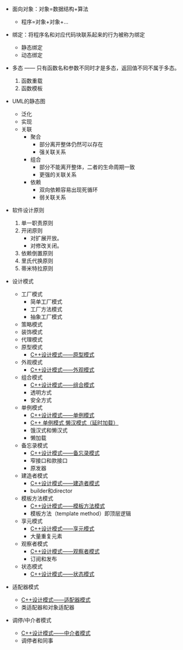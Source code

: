 * 面向对象：对象=数据结构+算法
  * 程序=对象+对象+…
  
*  绑定：将程序名和对应代码块联系起来的行为被称为绑定
   *  静态绑定
   *  动态绑定
  
* 多态 —— 只有函数名和参数不同时才是多态，返回值不同不属于多态。
  1. 函数重载
  2. 函数模板 

* UML的静态图
  * 泛化
  * 实现
  * 关联
    * 聚合  
      * 部分离开整体仍然可以存在
      * 强关联关系
    * 组合
      * 部分不能离开整体，二者的生命周期一致
      * 更强的关联关系
    * 依赖
      * 双向依赖容易出现死循环
      * 弱关联关系

* 软件设计原则
  1. 单一职责原则
  2. 开闭原则
       * 对扩展开放。
       * 对修改关闭。 
  3. 依赖倒置原则
  4. 里氏代换原则
  5. 蒂米特拉原则

* 设计模式
  * 工厂模式
    * 简单工厂模式
    * 工厂方法模式
    * 抽象工厂模式
  * 策略模式
  * 装饰模式
  * 代理模式
  * 原型模式
    * [C++设计模式——原型模式 ](https://www.cnblogs.com/ring1992/p/9592911.html)
  * 外观模式
    * [C++设计模式——外观模式 ](https://www.cnblogs.com/ring1992/p/9593112.html)
  * 组合模式
    * [C++设计模式——组合模式 ](https://www.cnblogs.com/ring1992/p/9593013.html)
    * 透明方式
    * 安全方式
  * 单例模式
    * [C++设计模式——单例模式 ](https://www.cnblogs.com/ring1992/p/9592817.html)
    * [C++ 单例模式 懒汉模式（延时加载） ](https://blog.csdn.net/cleverlemon/article/details/108428548)
    * 饿汉式和懒汉式
    * 懒加载
  * 备忘录模式
    * [C++设计模式——备忘录模式 ](https://www.cnblogs.com/ring1992/p/9593487.html)
    * 窄接口和款接口
    * 原发器
  * 建造者模式
    * [C++设计模式——建造者模式 ](https://www.cnblogs.com/ring1992/p/9592877.html)
    * builder和director
  * 模板方法模式
    * [C++设计模式——模板方法模式 ](https://www.cnblogs.com/ring1992/p/9593609.html)
    * 模板方法（template method）即顶层逻辑
  * 享元模式
    * [C++设计模式——享元模式 ](https://www.cnblogs.com/ring1992/p/9593235.html)
    * 大量重复元素
  * 观察者模式
    * [C++设计模式——观察者模式 ](https://www.cnblogs.com/ring1992/p/9593502.html)
    * 订阅和发布
  * 状态模式
    * [C++设计模式——状态模式 ](https://www.cnblogs.com/ring1992/p/9593533.html)
* 适配器模式
    * [C++设计模式——适配器模式 ](https://www.cnblogs.com/ring1992/p/9592942.html)
    * 类适配器和对象适配器
* 调停/中介者模式
    * [C++设计模式——中介者模式 ](https://www.cnblogs.com/ring1992/p/9593451.html)
    * 调停者和同事